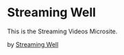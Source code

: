 # Streaming Well 

This is the Streaming Videos Microsite.

by [Streaming Well](http://www.streamingwell.tv)